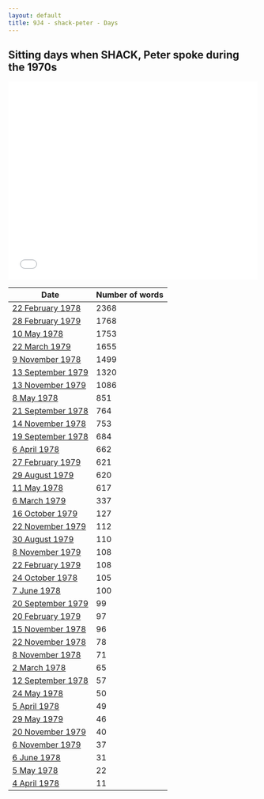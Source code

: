 ```yaml
---
layout: default
title: 9J4 - shack-peter - Days
---
```

## Sitting days when SHACK, Peter spoke during the 1970s

<iframe width="100%" height="400" frameborder="0" scrolling="no" src="//plot.ly/~wragge/977.embed"></iframe>

| Date | Number of words |
|--------------|----------------|
|[22 February 1978](https://historichansard.net/hofreps/1978/19780222_reps_31_hor108/)|2368|
|[28 February 1979](https://historichansard.net/hofreps/1979/19790228_reps_31_hor113/)|1768|
|[10 May 1978](https://historichansard.net/hofreps/1978/19780510_reps_31_hor109/)|1753|
|[22 March 1979](https://historichansard.net/hofreps/1979/19790322_reps_31_hor113/)|1655|
|[9 November 1978](https://historichansard.net/hofreps/1978/19781109_reps_31_hor112/)|1499|
|[13 September 1979](https://historichansard.net/hofreps/1979/19790913_reps_31_hor115/)|1320|
|[13 November 1979](https://historichansard.net/hofreps/1979/19791113_reps_31_hor116/)|1086|
|[8 May 1978](https://historichansard.net/hofreps/1978/19780508_reps_31_hor109/)|851|
|[21 September 1978](https://historichansard.net/hofreps/1978/19780921_reps_31_hor110/)|764|
|[14 November 1978](https://historichansard.net/hofreps/1978/19781114_reps_31_hor112/)|753|
|[19 September 1978](https://historichansard.net/hofreps/1978/19780919_reps_31_hor110/)|684|
|[6 April 1978](https://historichansard.net/hofreps/1978/19780406_reps_31_hor108/)|662|
|[27 February 1979](https://historichansard.net/hofreps/1979/19790227_reps_31_hor113/)|621|
|[29 August 1979](https://historichansard.net/hofreps/1979/19790829_reps_31_hor115/)|620|
|[11 May 1978](https://historichansard.net/hofreps/1978/19780511_reps_31_hor109/)|617|
|[6 March 1979](https://historichansard.net/hofreps/1979/19790306_reps_31_hor113/)|337|
|[16 October 1979](https://historichansard.net/hofreps/1979/19791016_reps_31_hor116/)|127|
|[22 November 1979](https://historichansard.net/hofreps/1979/19791122_reps_31_hor116/)|112|
|[30 August 1979](https://historichansard.net/hofreps/1979/19790830_reps_31_hor115/)|110|
|[8 November 1979](https://historichansard.net/hofreps/1979/19791108_reps_31_hor116/)|108|
|[22 February 1979](https://historichansard.net/hofreps/1979/19790222_reps_31_hor113/)|108|
|[24 October 1978](https://historichansard.net/hofreps/1978/19781024_reps_31_hor111/)|105|
|[7 June 1978](https://historichansard.net/hofreps/1978/19780607_reps_31_hor109/)|100|
|[20 September 1979](https://historichansard.net/hofreps/1979/19790920_reps_31_hor115/)|99|
|[20 February 1979](https://historichansard.net/hofreps/1979/19790220_reps_31_hor113/)|97|
|[15 November 1978](https://historichansard.net/hofreps/1978/19781115_reps_31_hor112/)|96|
|[22 November 1978](https://historichansard.net/hofreps/1978/19781122_reps_31_hor112/)|78|
|[8 November 1978](https://historichansard.net/hofreps/1978/19781108_reps_31_hor112/)|71|
|[2 March 1978](https://historichansard.net/hofreps/1978/19780302_reps_31_hor108/)|65|
|[12 September 1978](https://historichansard.net/hofreps/1978/19780912_reps_31_hor110/)|57|
|[24 May 1978](https://historichansard.net/hofreps/1978/19780524_reps_31_hor109/)|50|
|[5 April 1978](https://historichansard.net/hofreps/1978/19780405_reps_31_hor108/)|49|
|[29 May 1979](https://historichansard.net/hofreps/1979/19790529_reps_31_hor114/)|46|
|[20 November 1979](https://historichansard.net/hofreps/1979/19791120_reps_31_hor116/)|40|
|[6 November 1979](https://historichansard.net/hofreps/1979/19791106_reps_31_hor116/)|37|
|[6 June 1978](https://historichansard.net/hofreps/1978/19780606_reps_31_hor109/)|31|
|[5 May 1978](https://historichansard.net/hofreps/1978/19780505_reps_31_hor109/)|22|
|[4 April 1978](https://historichansard.net/hofreps/1978/19780404_reps_31_hor108/)|11|
